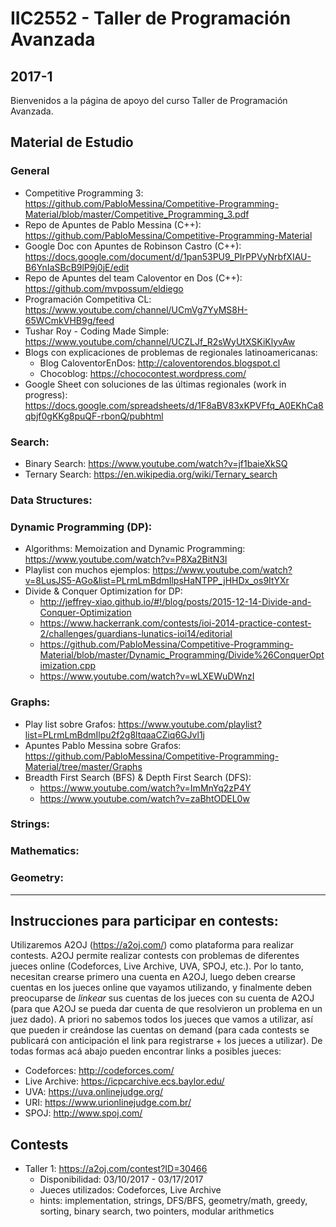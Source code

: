 # IIC2552 - Taller de Programación Avanzada
## 2017-1
Bienvenidos a la página de apoyo del curso Taller de Programación Avanzada.

## Material de Estudio
### General
* Competitive Programming 3: https://github.com/PabloMessina/Competitive-Programming-Material/blob/master/Competitive_Programming_3.pdf
* Repo de Apuntes de Pablo Messina (C++): https://github.com/PabloMessina/Competitive-Programming-Material
* Google Doc con Apuntes de Robinson Castro (C++): https://docs.google.com/document/d/1pan53PU9_PIrPPVyNrbfXIAU-B6YnIaSBcB9lP9j0jE/edit
* Repo de Apuntes del team Caloventor en Dos (C++): https://github.com/mvpossum/eldiego
* Programación Competitiva CL:  https://www.youtube.com/channel/UCmVg7YyMS8H-65WCmkVHB9g/feed
* Tushar Roy - Coding Made Simple: https://www.youtube.com/channel/UCZLJf_R2sWyUtXSKiKlyvAw
* Blogs con explicaciones de problemas de regionales latinoamericanas:
  * Blog CaloventorEnDos: http://caloventorendos.blogspot.cl
  * Chocoblog: https://chococontest.wordpress.com/
* Google Sheet con soluciones de las últimas regionales (work in progress): https://docs.google.com/spreadsheets/d/1F8aBV83xKPVFfq_A0EKhCa8qbjf0gKKg8puQF-rbonQ/pubhtml

### Search:
* Binary Search: https://www.youtube.com/watch?v=jf1baieXkSQ
* Ternary Search: https://en.wikipedia.org/wiki/Ternary_search

### Data Structures:

### Dynamic Programming (DP):
* Algorithms: Memoization and Dynamic Programming: https://www.youtube.com/watch?v=P8Xa2BitN3I
* Playlist con muchos ejemplos: https://www.youtube.com/watch?v=8LusJS5-AGo&list=PLrmLmBdmIlpsHaNTPP_jHHDx_os9ItYXr
* Divide & Conquer Optimization for DP:
  * http://jeffrey-xiao.github.io/#!/blog/posts/2015-12-14-Divide-and-Conquer-Optimization
  * https://www.hackerrank.com/contests/ioi-2014-practice-contest-2/challenges/guardians-lunatics-ioi14/editorial
  * https://github.com/PabloMessina/Competitive-Programming-Material/blob/master/Dynamic_Programming/Divide%26ConquerOptimization.cpp  
  * https://www.youtube.com/watch?v=wLXEWuDWnzI
  
### Graphs:
* Play list sobre Grafos: https://www.youtube.com/playlist?list=PLrmLmBdmIlpu2f2g8ltqaaCZiq6GJvl1j
* Apuntes Pablo Messina sobre Grafos: https://github.com/PabloMessina/Competitive-Programming-Material/tree/master/Graphs
* Breadth First Search (BFS) & Depth First Search (DFS):
  * https://www.youtube.com/watch?v=ImMnYq2zP4Y
  * https://www.youtube.com/watch?v=zaBhtODEL0w
  
### Strings:

### Mathematics:

### Geometry:
_______________________________________________

## Instrucciones para participar en contests:
Utilizaremos A2OJ (https://a2oj.com/) como plataforma para realizar contests. A2OJ permite realizar contests con problemas de diferentes jueces online (Codeforces, Live Archive, UVA, SPOJ, etc.). Por lo tanto, necesitan crearse primero una cuenta en A2OJ, luego deben crearse cuentas en los jueces online que vayamos utilizando, y finalmente deben preocuparse de *linkear* sus cuentas de los jueces con su cuenta de A2OJ (para que A2OJ se pueda dar cuenta de que resolvieron un problema en un juez dado). A priori no sabemos todos los jueces que vamos a utilizar, así que pueden ir creándose las cuentas on demand (para cada contests se publicará con anticipación el link para registrarse + los jueces a utilizar). De todas formas acá abajo pueden encontrar links a posibles jueces:

* Codeforces: http://codeforces.com/
* Live Archive: https://icpcarchive.ecs.baylor.edu/
* UVA: https://uva.onlinejudge.org/
* URI: https://www.urionlinejudge.com.br/
* SPOJ: http://www.spoj.com/

## Contests
* Taller 1: https://a2oj.com/contest?ID=30466
  * Disponibilidad: 03/10/2017 - 03/17/2017 
  * Jueces utilizados: Codeforces, Live Archive
  * hints: implementation, strings, DFS/BFS, geometry/math, greedy, sorting, binary search, two pointers, modular arithmetics





 
